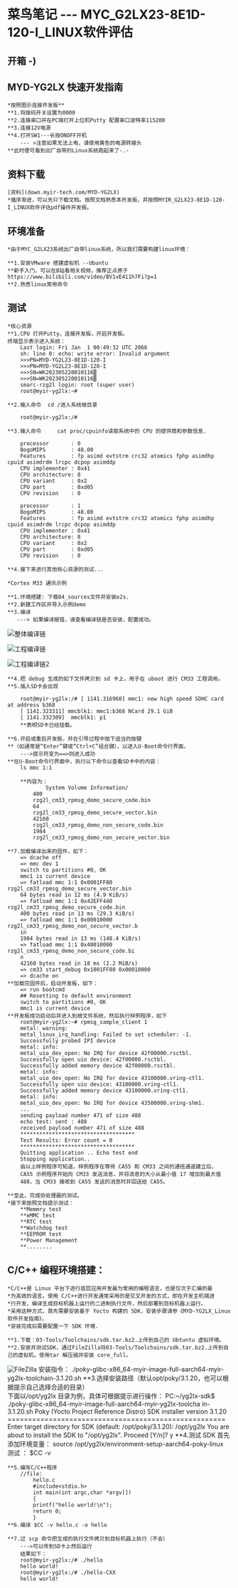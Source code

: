 # 菜鸟笔记 --- MYC_G2LX23-8E1D-120-I_LINUX软件评估 

## 开箱 -)

## MYD-YG2LX 快速开发指南

	*按照图示连接开发板**
	**1.将拨码开关设置为0000
	**2.连接串口并在PC端打开上位机Putty 配置串口波特率115200
	**3.连接12V电源	
	**4.打开SW1---长按ONOFF开机
		--- >注意如果无法上电，请使用黄色的电源转接头
	**此时便可看到出厂自带的Linux系统跑起来了-.-
	
## 资料下载

	[资料](down.myir-tech.com/MYD-YG2LX)
	*循序渐进，可以先只下载文档。按照文档熟悉本开发板，并按照MYIR_G2LX23-8E1D-120-I_LINUX软件评估pdf操作开发板。

## 环境准备

	*由于MYC_G2LX23系统出厂自带linux系统，所以我们需要构建linux环境：
	
	**1.安装VMware 搭建虚拟机 --Ubuntu 
	**新手入门，可以在B站看相关视频，推荐正点原子 https://www.bilibili.com/video/BV1vE411h7Fi?p=1
	**2.熟悉linux常用命令
		
## 测试

	*核心资源
	**1.CPU 打开Putty，连接开发板，开启开发板。
	终端显示表示进入系统：
		Last login: Fri Jan  1 00:49:32 UTC 2066
		sh: line 0: echo: write error: Invalid argument
		>>>PN=MYD-YG2L23-8E1D-120-I
		>>>PN=MYD-YG2L23-8E1D-120-I
		>>>SN=WK202305220010116▒
		>>>SN=WK202305220010116▒
		smarc-rzg2l login: root (super user)
		root@myir-yg2lx:~#
	
	**2.输入命令  cd /进入系统根目录
	
		root@myir-yg2lx:/#
		
	**3.输入命令	 cat proc/cpuinfo读取系统中的 CPU 的提供商和参数信息.
	
		processor       : 0
		BogoMIPS        : 48.00
		Features        : fp asimd evtstrm crc32 atomics fphp asimdhp cpuid asimdrdm lrcpc dcpop asimddp
		CPU implementer : 0x41
		CPU architecture: 8
		CPU variant     : 0x2
		CPU part        : 0xd05
		CPU revision    : 0

		processor       : 1
		BogoMIPS        : 48.00
		Features        : fp asimd evtstrm crc32 atomics fphp asimdhp cpuid asimdrdm lrcpc dcpop asimddp
		CPU implementer : 0x41
		CPU architecture: 8
		CPU variant     : 0x2
		CPU part        : 0xd05
		CPU revision    : 0

	**4.接下来进行其他核心资源的测试...

	*Cortex M33 通讯示例
	
	**1.环境搭建: 下载04_sources文件并安装e2s.
	**2.新建工作区并导入示例demo
	**3.编译
	   ---> 如果编译报错，请查看编译链是否安装，配置成功。
![整体编译链](整体编译链是否安装.png)

![工程编译链](工程构建工具链.png)

![工程编译链2](工程构建工具链2.png)

	**4.把 debug 生成的如下文件拷贝到 sd 卡上，用于在 uboot 进行 CM33 工程调用。
	**5.插入SD卡会出现
	
		root@myir-yg2lx:/# [ 1141.316960] mmc1: new high speed SDHC card at address b368
		[ 1141.323311] mmcblk1: mmc1:b368 NCard 29.1 GiB
		[ 1141.332309]  mmcblk1: p1	
		**表明SD卡已经挂载。
		
	**6.开启或重启开发板，并在引导过程中按下适当的按键
	**（如通常是“Enter”键或“Ctrl+C”组合键），以进入U-Boot命令行界面。
		--->提示符变为==>则进入成功
	**在U-Boot命令行界面中，执行以下命令以查看SD卡中的内容：
		ls mmc 1:1
		
		**内容为：
				System Volume Information/
			400
			rzg2l_cm33_rpmsg_demo_secure_code.bin
			64
			rzg2l_cm33_rpmsg_demo_secure_vector.bin
			42160
			rzg2l_cm33_rpmsg_demo_non_secure_code.bin
			1984
			rzg2l_cm33_rpmsg_demo_non_secure_vector.bin
			
	**7.加载编译出来的固件，如下：
		=> dcache off
		=> mmc dev 1
		switch to partitions #0, OK
		mmc1 is current device
		=> fatload mmc 1:1 0x0001FF80 rzg2l_cm33_rpmsg_demo_secure_vector.bin
		64 bytes read in 12 ms (4.9 KiB/s)
		=> fatload mmc 1:1 0x42EFF440 rzg2l_cm33_rpmsg_demo_secure_code.bin
		400 bytes read in 13 ms (29.3 KiB/s)
		=> fatload mmc 1:1 0x00010000 rzg2l_cm33_rpmsg_demo_non_secure_vector.b
		in
		1984 bytes read in 13 ms (148.4 KiB/s)
		=> fatload mmc 1:1 0x40010000 rzg2l_cm33_rpmsg_demo_non_secure_code.bi
		n
		42160 bytes read in 18 ms (2.2 MiB/s)
		=> cm33 start_debug 0x1001FF80 0x00010000
		=> dcache on
	**加载完固件后，启动开发板，如下：
		=> run bootcmd
		## Resetting to default environment
		switch to partitions #0, OK
		mmc1 is current device
	**开发板成功启动后并进入到根文件系统，然后执行样例程序，如下
		root@myir-yg2lx:~# rpmsg_sample_client 1
		metal: warning:
		metal_linux_irq_handling: Failed to set scheduler: -1.
		Successfully probed IPI device
		metal: info:
		metal_uio_dev_open: No IRQ for device 42f00000.rsctbl.
		Successfully open uio device: 42f00000.rsctbl.
		Successfully added memory device 42f00000.rsctbl.
		metal: info:
		metal_uio_dev_open: No IRQ for device 43100000.vring-ctl1.
		Successfully open uio device: 43100000.vring-ctl1.
		Successfully added memory device 43100000.vring-ctl1.
		metal: info:
		metal_uio_dev_open: No IRQ for device 43500000.vring-shm1.
        ...
		sending payload number 471 of size 488
		echo test: sent : 488
		received payload number 471 of size 488
		************************************
		Test Results: Error count = 0
		************************************
		Quitting application .. Echo test end
		Stopping application..
		由以上样例程序可知道，样例程序在等待 CA55 和 CM33 之间的通信通道建立后，
		CA55 示例程序开始向 CM33 发送消息，并将消息的大小从最小值 17 增加到最大值
		488，当 CM33 接收到 CA55 发送的消息时并回送给 CA55。
		
	**至此，完成协处理器的测试。
	*接下来按照文档提示测试：
		**Memmry test 
		**eMMC test 
		**RTC test 
		**Watchdog test
		**EEPROM test
		**Power Management
		**........
	
## C/C++ 编程环境搭建：

	*C/C++是 Linux 平台下进行底层应用开发最为常用的编程语言，也是仅次于汇编的最
	*为高效的语言。使用 C/C++进行开发通常采用的是交叉开发的方式，即在开发主机端进
	*行开发，编译生成目标机器上运行的二进制执行文件，然后部署到目标机器上运行。
	*采用这种方式，首先需要安装基于 Yocto 构建的 SDK，安装步骤请参《MYD-YG2LX_Linux 软件开发指南》，
	*安装完成后需要配置一下 SDK 环境.
	
	**1.下载：03-Tools/Toolchains/sdk.tar.bz2.上传到自己的 Ubtuntu 虚拟环境。
	**2.安装并测试SDK，通过FileZilla将03-Tools/Toolchains/sdk.tar.bz2.上传到自己的虚拟机。使用tar 解压缩并安装 core_full。
![FileZilla](使用FileZilla传输.png)
		安装指令：
		 ./poky-glibc-x86_64-myir-image-full-aarch64-myir-yg2lx-toolchain-3.1.20.sh
	**3.选择安装路径（默认opt/poky/3.1.20，也可以根据提示自己选择合适的目录）	
		下面以/opt/yg2lx 目录为例，具体可根据提示进行操作：
		PC:~/yg2lx-sdk$ ./poky-glibc-x86_64-myir-image-full-aarch64-myir-yg2lx-toolcha
		in-3.1.20.sh
		Poky (Yocto Project Reference Distro) SDK installer version 3.1.20
		=====================================================
		Enter target directory for SDK (default: /opt/poky/3.1.20): /opt/yg2lx
		You are about to install the SDK to "/opt/yg2lx". Proceed [Y/n]? y
	**4.测试 SDK
		首先添加环境变量：
			source /opt/yg2lx/environment-setup-aarch64-poky-linux
		测试 ： 
			$CC -v	
			
	**5.编写C/C++程序
		//file:
			hello.c
			#include<stdio.h>
			int main(int argc,char *argv[])
			{
			printf("hello world!\n");
			return 0;
			}
	**6.编译 $CC -v hello.c -o hello
	
	**7.过 scp 命令把生成的执行文件拷贝到目标机器上执行（不会）
		--->可以传到SD卡上然后运行
		结果如下：
		root@myir-yg2lx:/# ./hello
		hello world!
		root@myir-yg2lx:/# ./hello-CXX
		hello world!
	
		


	

